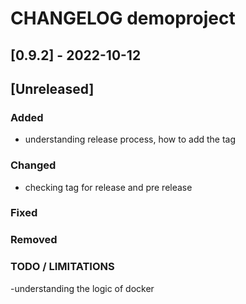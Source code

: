 # CHANGELOG demoproject
[//]: <> (Latest version number for doxygen action)

## [0.9.2] - 2022-10-12 

## [Unreleased]
### Added 
- understanding release process, how to add the tag

### Changed
-  checking tag for release and pre release

### Fixed
### Removed
### TODO / LIMITATIONS
-understanding the logic of docker
